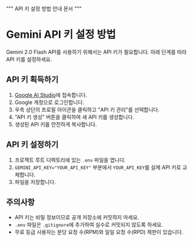 """
API 키 설정 방법 안내 문서
"""

# Gemini API 키 설정 방법

Gemini 2.0 Flash API를 사용하기 위해서는 API 키가 필요합니다. 아래 단계를 따라 API 키를 설정하세요.

## API 키 획득하기

1. [Google AI Studio](https://ai.google.dev/)에 접속합니다.
2. Google 계정으로 로그인합니다.
3. 우측 상단의 프로필 아이콘을 클릭하고 "API 키 관리"를 선택합니다.
4. "API 키 생성" 버튼을 클릭하여 새 API 키를 생성합니다.
5. 생성된 API 키를 안전하게 복사합니다.

## API 키 설정하기

1. 프로젝트 루트 디렉토리에 있는 `.env` 파일을 엽니다.
2. `GEMINI_API_KEY="YOUR_API_KEY"` 부분에서 `YOUR_API_KEY`를 실제 API 키로 교체합니다.
3. 파일을 저장합니다.

## 주의사항

- API 키는 비밀 정보이므로 공개 저장소에 커밋하지 마세요.
- `.env` 파일은 `.gitignore`에 추가하여 실수로 커밋되지 않도록 하세요.
- 무료 등급 사용자는 분당 요청 수(RPM)와 일일 요청 수(RPD) 제한이 있습니다.
